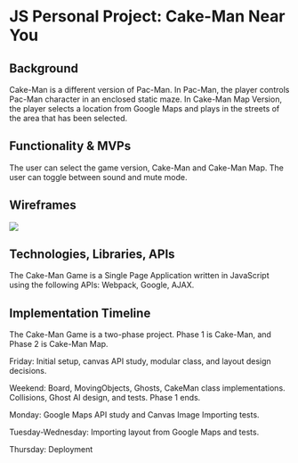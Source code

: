 # JS Personal Project: Cake-Man Near You

## Background
Cake-Man is a different version of Pac-Man. In Pac-Man, the player controls Pac-Man character in an enclosed static maze. In Cake-Man Map Version, the player selects a location from Google Maps and plays in the streets of the area that has been selected. 

## Functionality & MVPs
The user can select the game version, Cake-Man and Cake-Man Map. The user can toggle between sound and mute mode. 

## Wireframes

![](projectFrame.png)

## Technologies, Libraries, APIs
The Cake-Man Game is a Single Page Application written in JavaScript using the following APIs: Webpack, Google, AJAX. 

## Implementation Timeline
The Cake-Man Game is a two-phase project. Phase 1 is Cake-Man, and Phase 2 is Cake-Man Map. 

Friday: Initial setup, canvas API study, modular class, and layout design decisions. 

Weekend: Board, MovingObjects, Ghosts, CakeMan class implementations. Collisions, Ghost AI design, and tests. Phase 1 ends. 

Monday: Google Maps API study and Canvas Image Importing tests. 

Tuesday-Wednesday: Importing layout from Google Maps and tests.

Thursday: Deployment